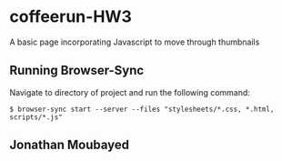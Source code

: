 # coffeerun-HW3
A basic page incorporating Javascript to move through thumbnails

## Running Browser-Sync
Navigate to directory of project and run the following command:
```
$ browser-sync start --server --files "stylesheets/*.css, *.html, scripts/*.js"
```

## Jonathan Moubayed 
